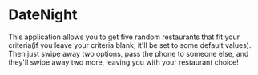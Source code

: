 # DateNight
  This application allows you to get five random restaurants that fit your criteria(if you leave your criteria blank, it'll   be set to some default values). Then just swipe away two options, pass the phone to someone else, and they'll swipe away two more, leaving you with your restaurant choice!

